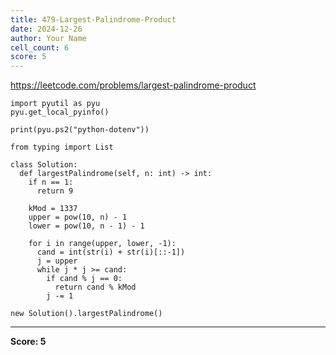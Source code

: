 ```yaml
---
title: 479-Largest-Palindrome-Product
date: 2024-12-26
author: Your Name
cell_count: 6
score: 5
---
```


https://leetcode.com/problems/largest-palindrome-product


```
import pyutil as pyu
pyu.get_local_pyinfo()
```


```
print(pyu.ps2("python-dotenv"))
```


```
from typing import List
```


```
class Solution:
  def largestPalindrome(self, n: int) -> int:
    if n == 1:
      return 9

    kMod = 1337
    upper = pow(10, n) - 1
    lower = pow(10, n - 1) - 1

    for i in range(upper, lower, -1):
      cand = int(str(i) + str(i)[::-1])
      j = upper
      while j * j >= cand:
        if cand % j == 0:
          return cand % kMod
        j -= 1
```


```
new Solution().largestPalindrome()
```


---
**Score: 5**